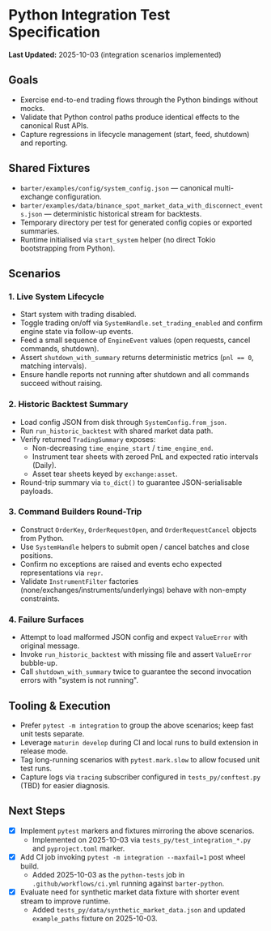 # Python Integration Test Specification

**Last Updated:** 2025-10-03 (integration scenarios implemented)

## Goals
- Exercise end-to-end trading flows through the Python bindings without mocks.
- Validate that Python control paths produce identical effects to the canonical Rust APIs.
- Capture regressions in lifecycle management (start, feed, shutdown) and reporting.

## Shared Fixtures
- `barter/examples/config/system_config.json` — canonical multi-exchange configuration.
- `barter/examples/data/binance_spot_market_data_with_disconnect_events.json` — deterministic
  historical stream for backtests.
- Temporary directory per test for generated config copies or exported summaries.
- Runtime initialised via `start_system` helper (no direct Tokio bootstrapping from Python).

## Scenarios

### 1. Live System Lifecycle
- Start system with trading disabled.
- Toggle trading on/off via `SystemHandle.set_trading_enabled` and confirm engine state via
  follow-up events.
- Feed a small sequence of `EngineEvent` values (open requests, cancel commands, shutdown).
- Assert `shutdown_with_summary` returns deterministic metrics (`pnl == 0`, matching intervals).
- Ensure handle reports not running after shutdown and all commands succeed without raising.

### 2. Historic Backtest Summary
- Load config JSON from disk through `SystemConfig.from_json`.
- Run `run_historic_backtest` with shared market data path.
- Verify returned `TradingSummary` exposes:
  - Non-decreasing `time_engine_start` / `time_engine_end`.
  - Instrument tear sheets with zeroed PnL and expected ratio intervals (Daily).
  - Asset tear sheets keyed by `exchange:asset`.
- Round-trip summary via `to_dict()` to guarantee JSON-serialisable payloads.

### 3. Command Builders Round-Trip
- Construct `OrderKey`, `OrderRequestOpen`, and `OrderRequestCancel` objects from Python.
- Use `SystemHandle` helpers to submit open / cancel batches and close positions.
- Confirm no exceptions are raised and events echo expected representations via `repr`.
- Validate `InstrumentFilter` factories (none/exchanges/instruments/underlyings) behave with
  non-empty constraints.

### 4. Failure Surfaces
- Attempt to load malformed JSON config and expect `ValueError` with original message.
- Invoke `run_historic_backtest` with missing file and assert `ValueError` bubble-up.
- Call `shutdown_with_summary` twice to guarantee the second invocation errors with
  "system is not running".

## Tooling & Execution
- Prefer `pytest -m integration` to group the above scenarios; keep fast unit tests separate.
- Leverage `maturin develop` during CI and local runs to build extension in release mode.
- Tag long-running scenarios with `pytest.mark.slow` to allow focused unit test runs.
- Capture logs via `tracing` subscriber configured in `tests_py/conftest.py` (TBD) for easier
  diagnosis.

## Next Steps
- [x] Implement `pytest` markers and fixtures mirroring the above scenarios.
  - Implemented on 2025-10-03 via `tests_py/test_integration_*.py` and `pyproject.toml` marker.
- [x] Add CI job invoking `pytest -m integration --maxfail=1` post wheel build.
  - Added 2025-10-03 as the `python-tests` job in `.github/workflows/ci.yml` running against `barter-python`.
- [x] Evaluate need for synthetic market data fixture with shorter event stream to improve runtime.
  - Added `tests_py/data/synthetic_market_data.json` and updated `example_paths` fixture on 2025-10-03.
